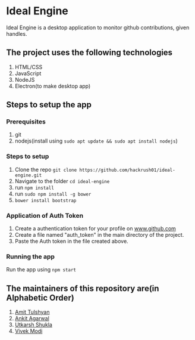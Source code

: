 # Ideal Engine
Ideal Engine is a desktop application to monitor github contributions, given handles.

## The project uses the following technologies

1. HTML/CSS
2. JavaScript
3. NodeJS
4. Electron(to make desktop app)

## Steps to setup the app

### Prerequisites
1. git
2. nodejs(install using `sudo apt update && sudo apt install nodejs`)

### Steps to setup
1. Clone the repo `git clone https://github.com/hackrush01/ideal-engine.git`
2. Navigate to the folder `cd ideal-engine`
3. run `npm install`
4. run `sudo npm install -g bower`
5. `bower install bootstrap`

### Application of Auth Token 
1. Create a authentication token for your profile on www.github.com
2. Create a file named "auth_token" in the main directory of the project.
2. Paste the Auth token in the file created above.

### Running the app
Run the app using `npm start`

## The maintainers of this repository are(in Alphabetic Order)

1. [Amit Tulshyan](https://github.com/hackrush01)
2. [Ankit Agarwal](https://github.com/)
3. [Utkarsh Shukla](https://github.com/)
4. [Vivek Modi](https://github.com/modihere)
